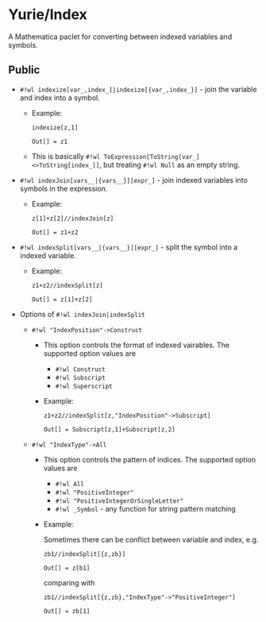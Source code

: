 # Yurie/Index

A Mathematica paclet for converting between indexed variables and symbols.

## Public

* `#!wl indexize[var_,index_]|indexize[{var_,index_}]` - join the variable and index into a symbol.

    * Example:

        ``` wl
        indexize[z,1]
        ```

        ``` wl
        Out[] = z1
        ```

    * This is basically `#!wl ToExpression[ToString[var_]<>ToString[index_]]`, but treating `#!wl Null` as an empty string.

* `#!wl indexJoin[vars__|{vars__}][expr_]` - join indexed variables into symbols in the expression.

    * Example:

        ``` wl
        z[1]+z[2]//indexJoin[z]
        ```

        ``` wl
        Out[] = z1+z2
        ```

* `#!wl indexSplit[vars__|{vars__}][expr_]` - split the symbol into a indexed variable.

    * Example:

        ``` wl
        z1+z2//indexSplit[z]
        ```

        ``` wl
        Out[] = z[1]+z[2]
        ```

* Options of `#!wl indexJoin|indexSplit`

    * `#!wl "IndexPosition"->Construct`

        * This option controls the format of indexed vairables. The supported option values are

            * `#!wl Construct`
            * `#!wl Subscript`
            * `#!wl Superscript`

        * Example:

            ``` wl
            z1+z2//indexSplit[z,"IndexPosition"->Subscript]
            ```

            ``` wl
            Out[] = Subscript[z,1]+Subscript[z,2]
            ```

    * `#!wl "IndexType"->All`

        * This option controls the pattern of indices. The supported option values are

            * `#!wl All`
            * `#!wl "PositiveInteger"`
            * `#!wl "PositiveIntegerOrSingleLetter"`
            * `#!wl _Symbol` - any function for string pattern matching

        * Example:

            Sometimes there can be conflict between variable and index, e.g.

            ``` wl
            zb1//indexSplit[{z,zb}]
            ```

            ``` wl
            Out[] = z[b1]
            ```

            comparing with

            ``` wl
            zb1//indexSplit[{z,zb},"IndexType"->"PositiveInteger"]
            ```

            ``` wl
            Out[] = zb[1]
            ```
